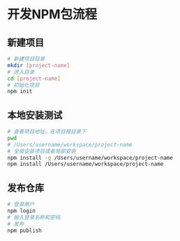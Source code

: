# 开发NPM包流程

## 新建项目

```bash
# 新建项目目录
mkdir [project-name]
# 进入目录
cd [project-name]
# 初始化项目
npm init
```

## 本地安装测试

```bash
# 查看项目地址，在项目根目录下
pwd
# /Users/username/workspace/project-name
# 全局安装项目或者局部安装
npm install -g /Users/username/workspace/project-name
npm install /Users/username/workspace/project-name
```

## 发布仓库

```bash
# 登录用户
npm login
# 输入登录名称和密码
# 发布
npm publish
```
